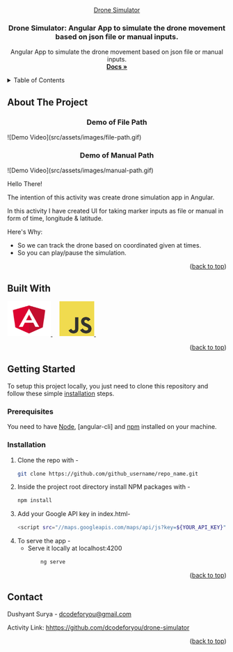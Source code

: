 <div id="top"></div>

<!-- PROJECT LOGO -->
<br />
<div align="center">
  <a href="https://github.com/dcodeforyou/drone-simulator">
    Drone Simulator
  </a>

<h3 align="center">Drone Simulator: Angular App to simulate the drone movement based on json file or manual inputs.</h3>

  <p align="center">
    Angular App to simulate the drone movement based on json file or manual inputs.
    <br />
    <a href="https://github.com/dcodeforyou/drone-simulator"><strong>Docs »</strong></a>
    <br />
  </p>
</div>



<!-- TABLE OF CONTENTS -->
<details>
  <summary>Table of Contents</summary>
  <ol>
    <li>
      <a href="#about-the-project">About The Project</a>
      <ul>
        <li><a href="#built-with">Built With</a></li>
      </ul>
    </li>
    <li>
      <a href="#getting-started">Getting Started</a>
      <ul>
        <li><a href="#prerequisites">Prerequisites</a></li>
        <li><a href="#installation">Installation</a></li>
      </ul>
    </li>
    <li><a href="#contact">Contact</a></li>
  </ol>
</details>

<!-- ABOUT THE PROJECT -->
## About The Project

<h3 align="center">Demo of File Path</h3>
![Demo Video](src/assets/images/file-path.gif)

<h3 align="center">Demo of Manual Path</h3>
![Demo Video](src/assets/images/manual-path.gif)

Hello There!

The intention of this activity was create drone simulation app in Angular.

In this activity I have created UI for taking marker inputs as file or manual in form of time, longitude & latitude. 

Here's Why:
* So we can track the drone based on coordinated given at times.
* So you can play/pause the simulation.

<p align="right">(<a href="#top">back to top</a>)</p>



## Built With

<a href="https://nodejs.org/en/">
    <img src="src/assets/images/angular.png" target="_blank"  alt="angular" width="100" height="80">
</a>
&nbsp;
&nbsp;
<a href="https://www.javascript.com/">
    <img src="src/assets/images/javascript.png" target="_blank" alt="js" width="80" height="80">
</a>
&nbsp;
&nbsp;
&nbsp;
&nbsp;

<p align="right">(<a href="#top">back to top</a>)</p>



<!-- GETTING STARTED -->
## Getting Started

To setup this project locally, you just need to clone this repository and follow these simple <a href="#installation">installation</a> steps. 

### Prerequisites

You need to have [Node](https://www.nodejs.org/), [angular-cli] and [npm](https://www.npmjs.com/) installed on your machine.

### Installation

1. Clone the repo with - 
   ```sh
   git clone https://github.com/github_username/repo_name.git
   ```
2. Inside the project root directory install NPM packages with -
   ```sh
   npm install
   ```
3. Add your Google API key in index.html-
   ```sh
   <script src="//maps.googleapis.com/maps/api/js?key=${YOUR_API_KEY}"></script>
   ```
4. To serve the app - 
   * Serve it locally at localhost:4200
        ```js
            ng serve
        ```

<p align="right">(<a href="#top">back to top</a>)</p>


<!-- CONTACT -->
## Contact

Dushyant Surya - dcodeforyou@gmail.com

Activity Link: [hhttps://github.com/dcodeforyou/drone-simulator](https://github.com/dcodeforyou/drone-simulator)

<p align="right">(<a href="#top">back to top</a>)</p>

